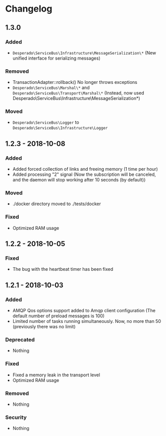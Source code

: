 # Changelog

## 1.3.0

### Added
- ```Desperado\ServiceBus\Infrastructure\MessageSerialization\*``` (New unified interface for serializing messages)

### Removed
- TransactionAdapter::rollback() No longer throws exceptions
- ```Desperado\ServiceBus\Marshal\*``` and ```Desperado\ServiceBus\Transport\Marshal\*``` (Instead, now used Desperado\ServiceBus\Infrastructure\MessageSerialization\*)


### Moved
- ```Desperado\ServiceBus\Logger``` to ```Desperado\ServiceBus\Infrastructure\Logger```


## 1.2.3 - 2018-10-08

### Added
- Added forced collection of links and freeing memory (1 time per hour)
- Added processing "2" signal (Now the subscription will be canceled, and the daemon will stop working after 10 seconds (by default))

### Moved
- ./docker directory moved to ./tests/docker 

### Fixed
- Optimized RAM usage


## 1.2.2 - 2018-10-05

### Fixed
- The bug with the heartbeat timer has been fixed


## 1.2.1 - 2018-10-03

### Added
- AMQP Qos options support added to Amqp client configuration (The default number of preload messages is 100)
- Limited number of tasks running simultaneously. Now, no more than 50 (previously there was no limit)

### Deprecated
- Nothing

### Fixed
- Fixed a memory leak in the transport level
- Optimized RAM usage

### Removed
- Nothing

### Security
- Nothing